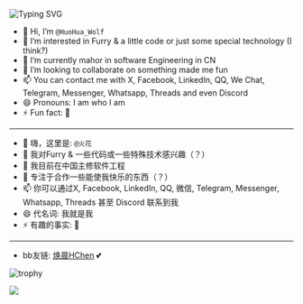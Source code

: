 ![Typing SVG](https://readme-typing-svg.demolab.com/?lines=Welcome+to+HuoHua's+Homepage;欢迎来到火花的主页)

- 👋 Hi, I’m `@HuoHua_Wolf`
- 👀 I’m interested in Furry & a little code or just some special technology (I think?)
- 🌱 I’m currently mahor in software Engineering in CN
- 💞️ I’m looking to collaborate on something made me fun
- 📫 You can contact me with X, Facebook, LinkedIn, QQ, We Chat, Telegram, Messenger, Whatsapp, Threads and even Discord
- 😄 Pronouns: I am who I am
- ⚡ Fun fact: 🌈

---
- 👋 嗨，这里是: `@火花`
- 👀 我对Furry & 一些代码或一些特殊技术感兴趣（？）
- 🌱 我目前在中国主修软件工程
- 💞️ 专注于合作一些能使我快乐的东西（？）
- 📫 你可以通过X, Facebook, LinkedIn, QQ, 微信, Telegram, Messenger, Whatsapp, Threads 甚至 Discord 联系到我
- 😄 代名词: 我就是我
- ⚡ 有趣的事实: 🌈

--- 
- bb友链: [焕晨HChen](https://github.com/HChenX) :two_hearts:


![trophy](https://github-profile-trophy.vercel.app/?username=aoaokeai5)


![](https://stats.justsong.cn/api/bilibili/?id=475902198)


<!---
aoaokeai5/aoaokeai5 is a ✨ special ✨ repository because its `README.md` (this file) appears on your GitHub profile.
You can click the Preview link to take a look at your changes.
--->
